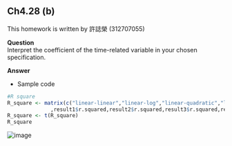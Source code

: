 ## Ch4.28 (b)

This homework is written by 許誌榮 (312707055)

**Question**\
Interpret the coefficient of the time-related variable in your chosen specification.

**Answer**

-   Sample code

``` r
#R square
R_square <- matrix(c("linear-linear","linear-log","linear-quadratic","log-linear"
              ,result1$r.squared,result2$r.squared,result3$r.squared,result4$r.squared) , ncol = 2) 
R_square <- t(R_square)
R_square
```
![image](https://github.com/HWTeng-Course/202402-Financial-Econometrics/assets/145032062/c0f06b7e-66aa-4890-9ebc-c02a59bc8186)
